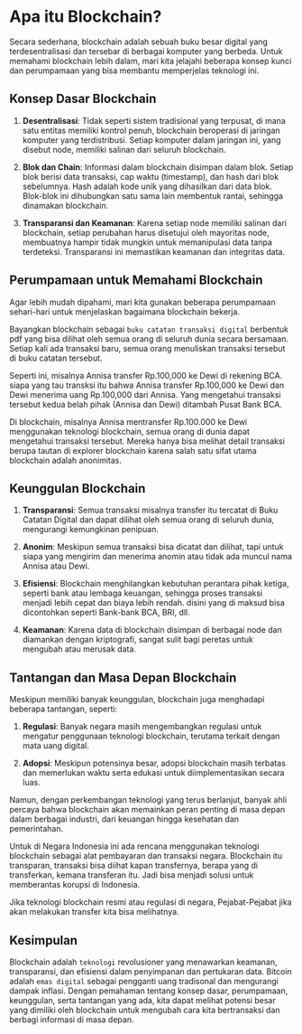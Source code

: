 # Apa itu Blockchain?
Secara sederhana, blockchain adalah sebuah buku besar digital yang terdesentralisasi dan tersebar di berbagai komputer yang berbeda. Untuk memahami blockchain lebih dalam, mari kita jelajahi beberapa konsep kunci dan perumpamaan yang bisa membantu memperjelas teknologi ini.

## Konsep Dasar Blockchain
1. **Desentralisasi**: Tidak seperti sistem tradisional yang terpusat, di mana satu entitas memiliki kontrol penuh, blockchain beroperasi di jaringan komputer yang terdistribusi. Setiap komputer dalam jaringan ini, yang disebut node, memiliki salinan dari seluruh blockchain.

2. **Blok dan Chain**: Informasi dalam blockchain disimpan dalam blok. Setiap blok berisi data transaksi, cap waktu (timestamp), dan hash dari blok sebelumnya. Hash adalah kode unik yang dihasilkan dari data blok. Blok-blok ini dihubungkan satu sama lain membentuk rantai, sehingga dinamakan blockchain.

3. **Transparansi dan Keamanan**: Karena setiap node memiliki salinan dari blockchain, setiap perubahan harus disetujui oleh mayoritas node, membuatnya hampir tidak mungkin untuk memanipulasi data tanpa terdeteksi. Transparansi ini memastikan keamanan dan integritas data.

## Perumpamaan untuk Memahami Blockchain
Agar lebih mudah dipahami, mari kita gunakan beberapa perumpamaan sehari-hari untuk menjelaskan bagaimana blockchain bekerja.

Bayangkan blockchain sebagai `buku catatan transaksi digital` berbentuk pdf yang bisa dilihat oleh semua orang di seluruh dunia secara bersamaan. Setiap kali ada transaksi baru, semua orang menuliskan transaksi tersebut di buku catatan tersebut. 

Seperti ini, misalnya Annisa transfer Rp.100,000 ke Dewi di rekening BCA. siapa yang tau transksi itu bahwa Annisa transfer Rp.100,000 ke Dewi dan Dewi menerima uang Rp.100,000 dari Annisa. Yang mengetahui transaksi tersebut kedua belah pihak (Annisa dan Dewi) ditambah Pusat Bank BCA. 
    
Di blockchain, misalnya Annisa mentransfer Rp.100.000 ke Dewi menggunakan teknologi blockchain, semua orang di dunia dapat mengetahui transaksi tersebut. Mereka hanya bisa melihat detail transaksi berupa tautan di explorer blockchain karena salah satu sifat utama blockchain adalah anonimitas. 

## Keunggulan Blockchain
1. **Transparansi**: Semua transaksi misalnya transfer itu tercatat di Buku Catatan Digital dan dapat dilihat oleh semua orang di seluruh dunia, mengurangi kemungkinan penipuan.
   
2. **Anonim**: Meskipun semua transaksi bisa dicatat dan dilihat, tapi untuk siapa yang mengirim dan menerima anomin atau tidak ada muncul nama Annisa atau Dewi.

3. **Efisiensi**: Blockchain menghilangkan kebutuhan perantara pihak ketiga, seperti bank atau lembaga keuangan, sehingga proses transaksi menjadi lebih cepat dan biaya lebih rendah. disini yang di maksud bisa dicontohkan seperti Bank-bank BCA, BRI, dll. 

4. **Keamanan**: Karena data di blockchain disimpan di berbagai node dan diamankan dengan kriptografi, sangat sulit bagi peretas untuk mengubah atau merusak data.

## Tantangan dan Masa Depan Blockchain
Meskipun memiliki banyak keunggulan, blockchain juga menghadapi beberapa tantangan, seperti:

1. **Regulasi**: Banyak negara masih mengembangkan regulasi untuk mengatur penggunaan teknologi blockchain, terutama terkait dengan mata uang digital.

2. **Adopsi**: Meskipun potensinya besar, adopsi blockchain masih terbatas dan memerlukan waktu serta edukasi untuk diimplementasikan secara luas.

Namun, dengan perkembangan teknologi yang terus berlanjut, banyak ahli percaya bahwa blockchain akan memainkan peran penting di masa depan dalam berbagai industri, dari keuangan hingga kesehatan dan pemerintahan. 

Untuk di Negara Indonesia ini ada rencana menggunakan teknologi blockchain sebagai alat pembayaran dan transaksi negara. Blockchain itu transparan, transaksi bisa diihat kapan transfernya, berapa yang di transferkan, kemana transferan itu. Jadi bisa menjadi solusi untuk memberantas korupsi di Indonesia. 

Jika teknologi blockchain resmi atau regulasi di negara, Pejabat-Pejabat jika akan melakukan transfer kita bisa melihatnya.

## Kesimpulan
Blockchain adalah `teknologi` revolusioner yang menawarkan keamanan, transparansi, dan efisiensi dalam penyimpanan dan pertukaran data. Bitcoin adalah `emas digital` sebagai pengganti uang tradisonal dan mengurangi dampak inflasi. Dengan pemahaman tentang konsep dasar, perumpamaan, keunggulan, serta tantangan yang ada, kita dapat melihat potensi besar yang dimiliki oleh blockchain untuk mengubah cara kita bertransaksi dan berbagi informasi di masa depan. 